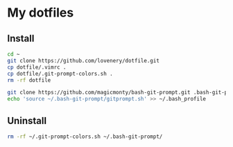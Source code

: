 # My dotfiles

## Install

```bash
cd ~
git clone https://github.com/lovenery/dotfile.git
cp dotfile/.vimrc .
cp dotfile/.git-prompt-colors.sh .
rm -rf dotfile

git clone https://github.com/magicmonty/bash-git-prompt.git .bash-git-prompt
echo 'source ~/.bash-git-prompt/gitprompt.sh' >> ~/.bash_profile
```

## Uninstall

```bash
rm -rf ~/.git-prompt-colors.sh ~/.bash-git-prompt/
```
